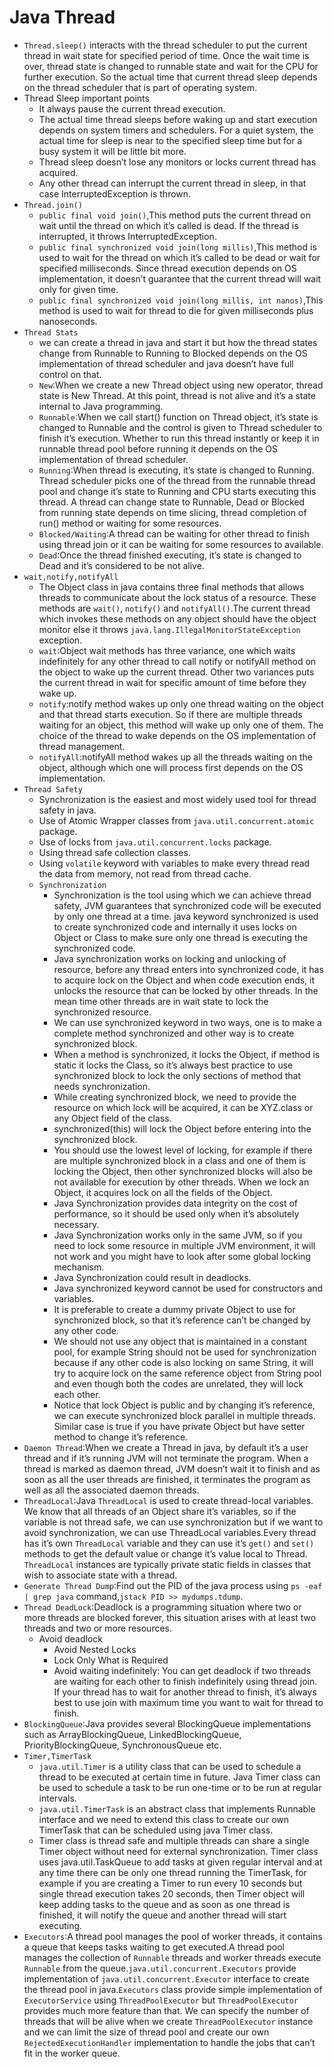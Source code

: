 Java Thread
===============
+ ``Thread.sleep()`` interacts with the thread scheduler to put the current thread in wait state for specified period of time. Once the wait time is over, thread state is changed to runnable state and wait for the CPU for further execution. So the actual time that current thread sleep depends on the thread scheduler that is part of operating system.
+ Thread Sleep important points
  + It always pause the current thread execution.
  + The actual time thread sleeps before waking up and start execution depends on system timers and schedulers. For a quiet system, the actual time for sleep is near to the specified sleep time but for a busy system it will be little bit more.
  + Thread sleep doesn’t lose any monitors or locks current thread has acquired.
  + Any other thread can interrupt the current thread in sleep, in that case InterruptedException is thrown.
+ ``Thread.join()``
  + ``public final void join()``,This method puts the current thread on wait until the thread on which it’s called is dead. If the thread is interrupted, it throws InterruptedException.
  + ``public final synchronized void join(long millis)``,This method is used to wait for the thread on which it’s called to be dead or wait for specified milliseconds. Since thread execution depends on OS implementation, it doesn’t guarantee that the current thread will wait only for given time.
  + ``public final synchronized void join(long millis, int nanos)``,This method is used to wait for thread to die for given milliseconds plus nanoseconds.
+ ``Thread Stats``
  + we can create a thread in java and start it but how the thread states change from Runnable to Running to Blocked depends on the OS implementation of thread scheduler and java doesn’t have full control on that.
  + ``New``:When we create a new Thread object using new operator, thread state is New Thread. At this point, thread is not alive and it’s a state internal to Java programming.
  + ``Runnable``:When we call start() function on Thread object, it’s state is changed to Runnable and the control is given to Thread scheduler to finish it’s execution. Whether to run this thread instantly or keep it in runnable thread pool before running it depends on the OS implementation of thread scheduler.
  + ``Running``:When thread is executing, it’s state is changed to Running. Thread scheduler picks one of the thread from the runnable thread pool and change it’s state to Running and CPU starts executing this thread. A thread can change state to Runnable, Dead or Blocked from running state depends on time slicing, thread completion of run() method or waiting for some resources.
  + ``Blocked/Waiting``:A thread can be waiting for other thread to finish using thread join or it can be waiting for some resources to available.
  + ``Dead``:Once the thread finished executing, it’s state is changed to Dead and it’s considered to be not alive.
+ ``wait,notify,notifyAll``
  + The Object class in java contains three final methods that allows threads to communicate about the lock status of a resource. These methods are ``wait()``, ``notify()`` and ``notifyAll()``.The current thread which invokes these methods on any object should have the object monitor else it throws ``java.lang.IllegalMonitorStateException`` exception.
  + ``wait``:Object wait methods has three variance, one which waits indefinitely for any other thread to call notify or notifyAll method on the object to wake up the current thread. Other two variances puts the current thread in wait for specific amount of time before they wake up.
  + ``notify``:notify method wakes up only one thread waiting on the object and that thread starts execution. So if there are multiple threads waiting for an object, this method will wake up only one of them. The choice of the thread to wake depends on the OS implementation of thread management.
  + ``notifyAll``:notifyAll method wakes up all the threads waiting on the object, although which one will process first depends on the OS implementation.
+ ``Thread Safety``
  + Synchronization is the easiest and most widely used tool for thread safety in java.
  + Use of Atomic Wrapper classes from ``java.util.concurrent.atomic`` package.
  + Use of locks from ``java.util.concurrent.locks`` package.
  + Using thread safe collection classes.
  + Using ``volatile`` keyword with variables to make every thread read the data from memory, not read from thread cache.
  + ``Synchronization``
    + Synchronization is the tool using which we can achieve thread safety, JVM guarantees that synchronized code will be executed by only one thread at a time. java keyword synchronized is used to create synchronized code and internally it uses locks on Object or Class to make sure only one thread is executing the synchronized code.
    + Java synchronization works on locking and unlocking of resource, before any thread enters into synchronized code, it has to acquire lock on the Object and when code execution ends, it unlocks the resource that can be locked by other threads. In the mean time other threads are in wait state to lock the synchronized resource.
    + We can use synchronized keyword in two ways, one is to make a complete method synchronized and other way is to create synchronized block.
    + When a method is synchronized, it locks the Object, if method is static it locks the Class, so it’s always best practice to use synchronized block to lock the only sections of method that needs synchronization.
    + While creating synchronized block, we need to provide the resource on which lock will be acquired, it can be XYZ.class or any Object field of the class.
    + synchronized(this) will lock the Object before entering into the synchronized block.
    + You should use the lowest level of locking, for example if there are multiple synchronized block in a class and one of them is locking the Object, then other synchronized blocks will also be not available for execution by other threads. When we lock an Object, it acquires lock on all the fields of the Object.
    + Java Synchronization provides data integrity on the cost of performance, so it should be used only when it’s absolutely necessary.
    + Java Synchronization works only in the same JVM, so if you need to lock some resource in multiple JVM environment, it will not work and you might have to look after some global locking mechanism.
    + Java Synchronization could result in deadlocks.
    + Java synchronized keyword cannot be used for constructors and variables.
    + It is preferable to create a dummy private Object to use for synchronized block, so that it’s reference can’t be changed by any other code.
    + We should not use any object that is maintained in a constant pool, for example String should not be used for synchronization because if any other code is also locking on same String, it will try to acquire lock on the same reference object from String pool and even though both the codes are unrelated, they will lock each other.
    + Notice that lock Object is public and by changing it’s reference, we can execute synchronized block parallel in multiple threads. Similar case is true if you have private Object but have setter method to change it’s reference.
+ ``Daemon Thread``:When we create a Thread in java, by default it’s a user thread and if it’s running JVM will not terminate the program. When a thread is marked as daemon thread, JVM doesn’t wait it to finish and as soon as all the user threads are finished, it terminates the program as well as all the associated daemon threads.
+ ``ThreadLocal``:Java ``ThreadLocal`` is used to create thread-local variables. We know that all threads of an Object share it’s variables, so if the variable is not thread safe, we can use synchronization but if we want to avoid synchronization, we can use ThreadLocal variables.Every thread has it’s own ``ThreadLocal`` variable and they can use it’s ``get()`` and ``set()`` methods to get the default value or change it’s value local to Thread. ``ThreadLocal`` instances are typically private static fields in classes that wish to associate state with a thread.
+ ``Generate Thread Dump``:Find out the PID of the java process using ``ps -eaf | grep java`` command,``jstack PID >> mydumps.tdump``.
+ ``Thread DeadLock``:Deadlock is a programming situation where two or more threads are blocked forever, this situation arises with at least two threads and two or more resources.
  + Avoid deadlock
    + Avoid Nested Locks
    + Lock Only What is Required
    + Avoid waiting indefinitely: You can get deadlock if two threads are waiting for each other to finish indefinitely using thread join. If your thread has to wait for another thread to finish, it’s always best to use join with maximum time you want to wait for thread to finish.
+ ``BlockingQueue``:Java provides several BlockingQueue implementations such as ArrayBlockingQueue, LinkedBlockingQueue, PriorityBlockingQueue, SynchronousQueue etc.
+ ``Timer,TimerTask``
  + ``java.util.Timer`` is a utility class that can be used to schedule a thread to be executed at certain time in future. Java Timer class can be used to schedule a task to be run one-time or to be run at regular intervals.
  + ``java.util.TimerTask`` is an abstract class that implements Runnable interface and we need to extend this class to create our own TimerTask that can be scheduled using java Timer class.
  + Timer class is thread safe and multiple threads can share a single Timer object without need for external synchronization. Timer class uses java.util.TaskQueue to add tasks at given regular interval and at any time there can be only one thread running the TimerTask, for example if you are creating a Timer to run every 10 seconds but single thread execution takes 20 seconds, then Timer object will keep adding tasks to the queue and as soon as one thread is finished, it will notify the queue and another thread will start executing.
+ ``Executors``:A thread pool manages the pool of worker threads, it contains a queue that keeps tasks waiting to get executed.A thread pool manages the collection of ``Runnable`` threads and worker threads execute ``Runnable`` from the queue.``java.util.concurrent.Executors`` provide implementation of ``java.util.concurrent.Executor`` interface to create the thread pool in java.``Executors`` class provide simple implementation of ``ExecutorService`` using ``ThreadPoolExecutor`` but ``ThreadPoolExecutor`` provides much more feature than that. We can specify the number of threads that will be alive when we create ``ThreadPoolExecutor`` instance and we can limit the size of thread pool and create our own ``RejectedExecutionHandler`` implementation to handle the jobs that can’t fit in the worker queue.
